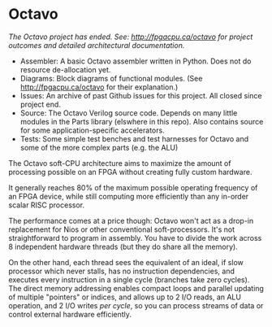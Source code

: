 Octavo
======

*The Octavo project has ended. See: http://fpgacpu.ca/octavo for project outcomes and detailed architectural documentation.*

* Assembler: A basic Octavo assembler written in Python. Does not do resource de-allocation yet.
* Diagrams: Block diagrams of functional modules. (See http://fpgacpu.ca/octavo for their explanation.)
* Issues: An archive of past Github issues for this project. All closed since project end.
* Source: The Octavo Verilog source code. Depends on many little modules in the Parts library (elswhere in this repo). Also contains source for some application-specific accelerators.
* Tests: Some simple test benches and test harnesses for Octavo and some of the more complex parts (e.g. the ALU)

The Octavo soft-CPU architecture aims to maximize the amount of processing
possible on an FPGA without creating fully custom hardware.

It generally reaches 80% of the maximum possible operating frequency of an
FPGA device, while still computing more efficiently than any in-order scalar
RISC processor.

The performance comes at a price though: Octavo won't act as a drop-in
replacement for Nios or other conventional soft-processors. It's not
straightforward to program in assembly. You have to divide the work across 8
independent hardware threads (but they do share all the memory).

On the other hand, each thread sees the equivalent of an ideal, if slow
processor which never stalls, has no instruction dependencies, and executes
every instruction in a single cycle (branches take zero cycles). The direct
memory addressing enables compact loops and parallel updating of multiple
"pointers" or indices, and allows up to 2 I/O reads, an ALU operation, and 2
I/O writes *per cycle*, so you can process streams of data or control external
hardware efficiently.

